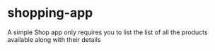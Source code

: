 # shopping-app
A simple Shop app only requires you to list the list of all the products available along with their details
